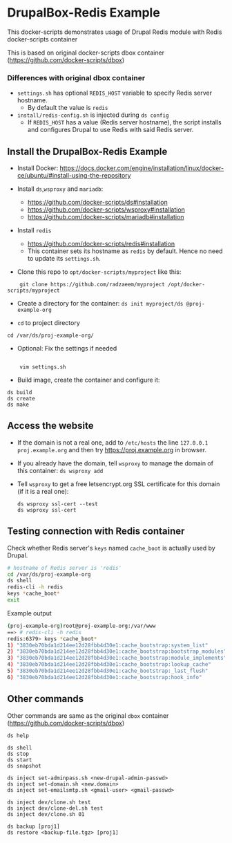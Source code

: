 # DrupalBox-Redis Example

This docker-scripts demonstrates usage of Drupal Redis module with Redis docker-scripts container

This is based on original docker-scripts dbox container (https://github.com/docker-scripts/dbox)

### Differences with original dbox container
 - `settings.sh` has optional `REDIS_HOST` variable to specify Redis server hostname.
   - By default the value is `redis`
 - `install/redis-config.sh` is injected during `ds config`
   - If `REDIS_HOST` has a value (Redis server hostname), the script installs and configures Drupal to use Redis with said Redis server.

## Install the DrupalBox-Redis Example

  - Install Docker:
    https://docs.docker.com/engine/installation/linux/docker-ce/ubuntu/#install-using-the-repository

  - Install `ds`,`wsproxy` and `mariadb`:
     + https://github.com/docker-scripts/ds#installation
     + https://github.com/docker-scripts/wsproxy#installation
     + https://github.com/docker-scripts/mariadb#installation

  - Install `redis`
     + https://github.com/docker-scripts/redis#installation
     + This container sets its hostname as `redis` by default. Hence no need to update its `settings.sh`.


  - Clone this repo to `opt/docker-scripts/myproject` like this:
```
    git clone https://github.com/radzaeem/myproject /opt/docker-scripts/myproject
```

  - Create a directory for the container: `ds init myproject/ds @proj-example-org`

  - `cd` to project directory
```
cd /var/ds/proj-example-org/
```

  - Optional: Fix the settings if needed
```
    
    vim settings.sh
```

  - Build image, create the container and configure it: 
```
ds build
ds create
ds make
```


## Access the website

  - If the domain is not a real one, add to `/etc/hosts` the line
    `127.0.0.1 proj.example.org` and then try
    https://proj.example.org in browser.

  - If you already have the domain, tell `wsproxy` to manage the domain of this container: `ds wsproxy add`

  - Tell `wsproxy` to get a free letsencrypt.org SSL certificate for this domain (if it is a real one):
    ```
    ds wsproxy ssl-cert --test
    ds wsproxy ssl-cert
    ```

## Testing connection with Redis container

Check whether Redis server's `keys` named `cache_boot` is actually used by Drupal.

```bash
# hostname of Redis server is 'redis'
cd /var/ds/proj-example-org
ds shell
redis-cli -h redis 
keys *cache_boot*
exit
```

Example output
```bash
(proj-example-org)root@proj-example-org:/var/www
==> # redis-cli -h redis
redis:6379> keys *cache_boot*
1) "3830eb70bda1d214ee12d28fbb4d30e1:cache_bootstrap:system_list"
2) "3830eb70bda1d214ee12d28fbb4d30e1:cache_bootstrap:bootstrap_modules"
3) "3830eb70bda1d214ee12d28fbb4d30e1:cache_bootstrap:module_implements"
4) "3830eb70bda1d214ee12d28fbb4d30e1:cache_bootstrap:lookup_cache"
5) "3830eb70bda1d214ee12d28fbb4d30e1:cache_bootstrap:_last_flush"
6) "3830eb70bda1d214ee12d28fbb4d30e1:cache_bootstrap:hook_info"
```
## Other commands

Other commands are same as the original `dbox` container (https://github.com/docker-scripts/dbox)

    ds help

    ds shell
    ds stop
    ds start
    ds snapshot

    ds inject set-adminpass.sh <new-drupal-admin-passwd>
    ds inject set-domain.sh <new.domain>
    ds inject set-emailsmtp.sh <gmail-user> <gmail-passwd>

    ds inject dev/clone.sh test
    ds inject dev/clone-del.sh test
    ds inject dev/clone.sh 01

    ds backup [proj1]
    ds restore <backup-file.tgz> [proj1]
